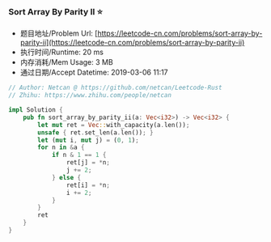 
### Sort Array By Parity II :star:
- 题目地址/Problem Url: [https://leetcode-cn.com/problems/sort-array-by-parity-ii](https://leetcode-cn.com/problems/sort-array-by-parity-ii)
- 执行时间/Runtime: 20 ms 
- 内存消耗/Mem Usage: 3 MB
- 通过日期/Accept Datetime: 2019-03-06 11:17

```rust
// Author: Netcan @ https://github.com/netcan/Leetcode-Rust
// Zhihu: https://www.zhihu.com/people/netcan

impl Solution {
    pub fn sort_array_by_parity_ii(a: Vec<i32>) -> Vec<i32> {
        let mut ret = Vec::with_capacity(a.len());
        unsafe { ret.set_len(a.len()); }
        let (mut i, mut j) = (0, 1);
        for n in &a {
            if n & 1 == 1 {
                ret[j] = *n;
                j += 2;
            } else {
                ret[i] = *n;
                i += 2;
            }
        }
        ret
    }
}


```
